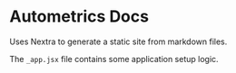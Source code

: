 # Autometrics Docs

Uses Nextra to generate a static site from markdown files.

The `_app.jsx` file contains some application setup logic.

